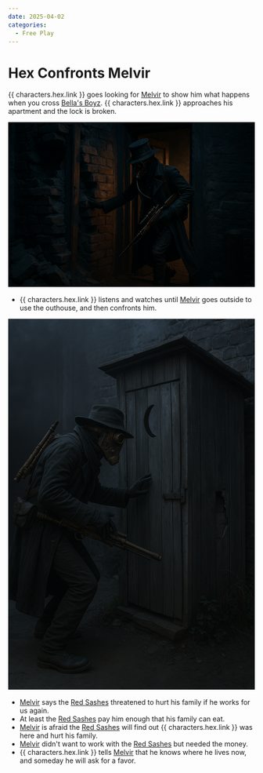 ```yaml
---
date: 2025-04-02
categories:
  - Free Play
---
```

# Hex Confronts Melvir

{{ characters.hex.link }} goes looking for [Melvir](melvir.md) to show him what happens when you cross [Bella's Boyz](bellas-boyz.md).
{{ characters.hex.link }} approaches his apartment and the lock is broken.

<!-- more -->

![Hex at Melvir's Door](./hex-at-melvirs-door.png)

- {{ characters.hex.link }} listens and watches until [Melvir](melvir.md) goes outside to use the outhouse, and then confronts him.

![Hex at the Melvir's Outhouse](./hex-at-melvirs-outhouse.png)

- [Melvir](melvir.md) says the [Red Sashes](red-sashes.md) threatened to hurt his family if he works for us again.
- At least the [Red Sashes](red-sashes.md) pay him enough that his family can eat.
- [Melvir](melvir.md) is afraid the [Red Sashes](red-sashes.md) will find out {{ characters.hex.link }} was here and hurt his family.
- [Melvir](melvir.md) didn't want to work with the [Red Sashes](red-sashes.md) but needed the money.
- {{ characters.hex.link }} tells [Melvir](melvir.md) that he knows where he lives now, and someday he will ask for a favor.
